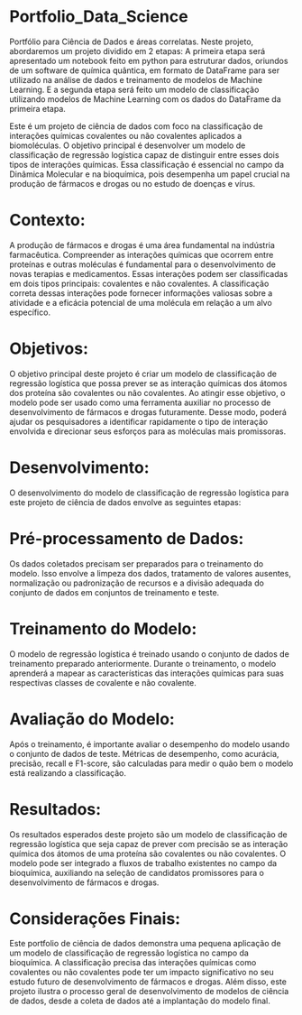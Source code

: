 # Portfolio_Data_Science
Portfólio para Ciência de Dados e áreas correlatas.
Neste projeto, abordaremos um projeto dividido em 2 etapas: A primeira etapa será apresentado um notebook feito em python para estruturar dados, oriundos de um software de química quântica, em formato de DataFrame para ser utilizado na análise de dados e treinamento de modelos de Machine Learning. E a segunda etapa será feito um modelo de classificação utilizando modelos de Machine Learning com os dados do DataFrame da primeira etapa.

Este é um projeto de ciência de dados com foco na classificação de interações químicas covalentes ou não covalentes aplicados a biomoléculas. O objetivo principal é desenvolver um modelo de classificação de regressão logística capaz de distinguir entre esses dois tipos de interações químicas. Essa classificação é essencial no campo da Dinâmica Molecular e na bioquímica, pois desempenha um papel crucial na produção de fármacos e drogas ou no estudo de doenças e vírus.

# Contexto:

A produção de fármacos e drogas é uma área fundamental na indústria farmacêutica. Compreender as interações químicas que ocorrem entre proteínas e outras moléculas é fundamental para o desenvolvimento de novas terapias e medicamentos. Essas interações podem ser classificadas em dois tipos principais: covalentes e não covalentes. A classificação correta dessas interações pode fornecer informações valiosas sobre a atividade e a eficácia potencial de uma molécula em relação a um alvo específico.

# Objetivos:

O objetivo principal deste projeto é criar um modelo de classificação de regressão logística que possa prever se as interação químicas dos átomos dos proteína são covalentes ou não covalentes. Ao atingir esse objetivo, o modelo pode ser usado como uma ferramenta auxiliar no processo de desenvolvimento de fármacos e drogas futuramente. Desse modo, poderá ajudar os pesquisadores a identificar rapidamente o tipo de interação envolvida e direcionar seus esforços para as moléculas mais promissoras.

# Desenvolvimento:

O desenvolvimento do modelo de classificação de regressão logística para este projeto de ciência de dados envolve as seguintes etapas:

# Pré-processamento de Dados:

Os dados coletados precisam ser preparados para o treinamento do modelo. Isso envolve a limpeza dos dados, tratamento de valores ausentes, normalização ou padronização de recursos e a divisão adequada do conjunto de dados em conjuntos de treinamento e teste.

# Treinamento do Modelo:

O modelo de regressão logística é treinado usando o conjunto de dados de treinamento preparado anteriormente. Durante o treinamento, o modelo aprenderá a mapear as características das interações químicas para suas respectivas classes de covalente e não covalente.

# Avaliação do Modelo: 

Após o treinamento, é importante avaliar o desempenho do modelo usando o conjunto de dados de teste. Métricas de desempenho, como acurácia, precisão, recall e F1-score, são calculadas para medir o quão bem o modelo está realizando a classificação.

# Resultados:

Os resultados esperados deste projeto são um modelo de classificação de regressão logística que seja capaz de prever com precisão se as interação química dos átomos de uma proteína são covalentes ou não covalentes. O modelo pode ser integrado a fluxos de trabalho existentes no campo da bioquímica, auxiliando na seleção de candidatos promissores para o desenvolvimento de fármacos e drogas.

# Considerações Finais:

Este portfolio de ciência de dados demonstra uma pequena aplicação de um modelo de classificação de regressão logística no campo da bioquímica. A classificação precisa das interações químicas como covalentes ou não covalentes pode ter um impacto significativo no seu estudo futuro de desenvolvimento de fármacos e drogas. Além disso, este projeto ilustra o processo geral de desenvolvimento de modelos de ciência de dados, desde a coleta de dados até a implantação do modelo final.
